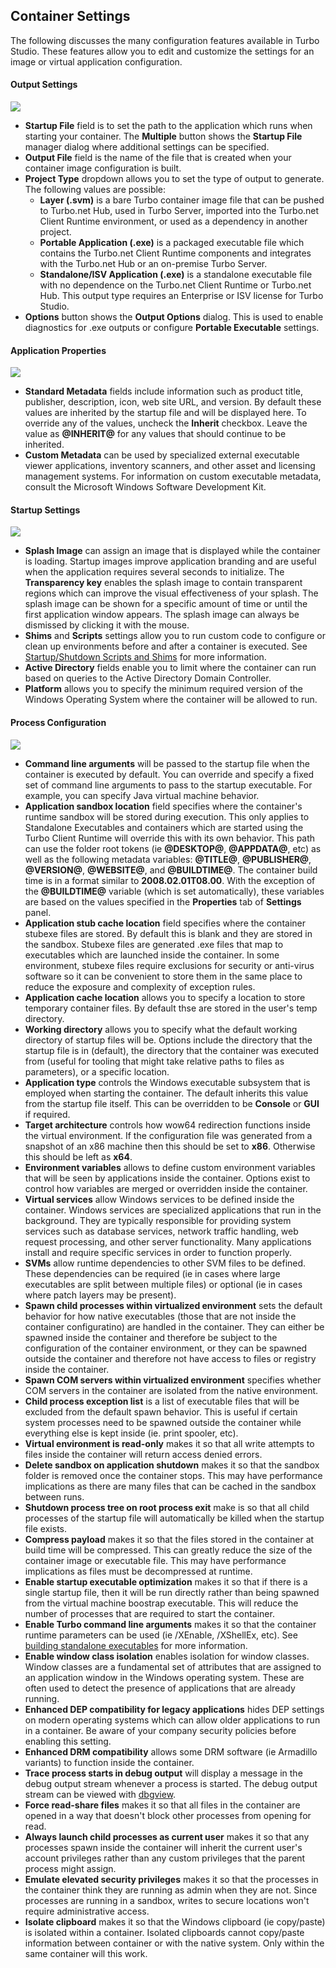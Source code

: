 ## Container Settings

The following discusses the many configuration features available in Turbo Studio. These features allow you to edit and customize the settings for an image or virtual application configuration.

#### Output Settings

![](/docs/studio/working_with_turbo_studio/settings1.png)

- **Startup File** field is to set the path to the application which runs when starting your container. The **Multiple** button shows the **Startup File** manager dialog where additional settings can be specified.
- **Output File** field is the name of the file that is created when your container image configuration is built.
- **Project Type** dropdown allows you to set the type of output to generate. The following values are possible:
    - **Layer (.svm)** is a bare Turbo container image file that can be pushed to Turbo.net Hub, used in Turbo Server, imported into the Turbo.net Client Runtime environment, or used as a dependency in another project.
    - **Portable Application (.exe)** is a packaged executable file which contains the Turbo.net Client Runtime components and integrates with the Turbo.net Hub or an on-premise Turbo Server.
    - **Standalone/ISV Application (.exe)** is a standalone executable file with no dependence on the Turbo.net Client Runtime or Turbo.net Hub. This output type requires an Enterprise or ISV license for Turbo Studio.
- **Options** button shows the **Output Options** dialog. This is used to enable diagnostics for .exe outputs or configure **Portable Executable** settings.

#### Application Properties

![](/docs/studio/working_with_turbo_studio/settings2.png)

- **Standard Metadata** fields include information such as product title, publisher, description, icon, web site URL, and version. By default these values are inherited by the startup file and will be displayed here. To override any of the values, uncheck the **Inherit** checkbox. Leave the value as **@INHERIT@** for any values that should continue to be inherited.
- **Custom Metadata** can be used by specialized external executable viewer applications, inventory scanners, and other asset and licensing management systems. For information on custom executable metadata, consult the Microsoft Windows Software Development Kit.

#### Startup Settings

![](/docs/studio/working_with_turbo_studio/settings3.png)

- **Splash Image** can assign an image that is displayed while the container is loading. Startup images improve application branding and are useful when the application requires several seconds to initialize. The **Transparency key** enables the splash image to contain transparent regions which can improve the visual effectiveness of your splash. The splash image can be shown for a specific amount of time or until the first application window appears. The splash image can always be dismissed by clicking it with the mouse.
- **Shims** and **Scripts** settings allow you to run custom code to configure or clean up environments before and after a container is executed. See [Startup/Shutdown Scripts and Shims](/docs/studio/working-with-turbo-studio#startupshutdown-scripts-and-shims) for more information.
- **Active Directory** fields enable you to limit where the container can run based on queries to the Active Directory Domain Controller.
- **Platform** allows you to specify the minimum required version of the Windows Operating System where the container will be allowed to run.

#### Process Configuration

![](/docs/studio/working_with_turbo_studio/settings4.png)

- **Command line arguments** will be passed to the startup file when the container is executed by default. You can override and specify a fixed set of command line arguments to pass to the startup executable. For example, you can specify Java virtual machine behavior.
- **Application sandbox location** field specifies where the container's runtime sandbox will be stored during execution. This only applies to Standalone Executables and containers which are started using the Turbo Client Runtime will override this with its own behavior. This path can use the folder root tokens (ie **@DESKTOP@**, **@APPDATA@**, etc) as well as the following metadata variables: **@TITLE@**, **@PUBLISHER@**, **@VERSION@**, **@WEBSITE@**, and **@BUILDTIME@**. The container build time is in a format similar to **2008.02.01T08.00**. With the exception of the **@BUILDTIME@** variable (which is set automatically), these variables are based on the values specified in the **Properties** tab of **Settings** panel.
- **Application stub cache location** field specifies where the container stubexe files are stored. By default this is blank and they are stored in the sandbox. Stubexe files are generated .exe files that map to executables which are launched inside the container. In some environment, stubexe files require exclusions for security or anti-virus software so it can be convenient to store them in the same place to reduce the exposure and complexity of exception rules.
- **Application cache location** allows you to specify a location to store temporary container files. By default thse are stored in the user's temp directory.
- **Working directory** allows you to specify what the default working directory of startup files will be. Options include the directory that the startup file is in (default), the directory that the container was executed from (useful for tooling that might take relative paths to files as parameters), or a specific location.
- **Application type** controls the Windows executable subsystem that is employed when starting the container. The default inherits this value from the startup file itself. This can be overridden to be **Console** or **GUI** if required.
- **Target architecture** controls how wow64 redirection functions inside the virtual environment. If the configuration file was generated from a snapshot of an x86 machine then this should be set to **x86**. Otherwise this should be left as **x64**.
- **Environment variables** allows to define custom environment variables that will be seen by applications inside the container. Options exist to control how variables are merged or overridden inside the container.
- **Virtual services** allow Windows services to be defined inside the container. Windows services are specialized applications that run in the background. They are typically responsible for providing system services such as database services, network traffic handling, web request processing, and other server functionality. Many applications install and require specific services in order to function properly.
- **SVMs** allow runtime dependencies to other SVM files to be defined. These dependencies can be required (ie in cases where large executables are split between multiple files) or optional (ie in cases where patch layers may be present).
- **Spawn child processes within virtualized environment** sets the default behavior for how native executables (those that are not inside the container configuratino) are handled in the container. They can either be spawned inside the container and therefore be subject to the configuration of the container environment, or they can be spawned outside the container and therefore not have access to files or registry inside the container.
- **Spawn COM servers within virtualized environment** specifies whether COM servers in the container are isolated from the native environment.
- **Child process exception list** is a list of executable files that will be excluded from the default spawn behavior. This is useful if certain system processes need to be spawned outside the container while everything else is kept inside (ie. print spooler, etc).
- **Virtual environment is read-only** makes it so that all write attempts to files inside the container will return access denied errors. 
- **Delete sandbox on application shutdown** makes it so that the sandbox folder is removed once the container stops. This may have performance implications as there are many files that can be cached in the sandbox between runs.
- **Shutdown process tree on root process exit** make is so that all child processes of the startup file will automatically be killed when the startup file exists.
- **Compress payload** makes it so that the files stored in the container at build time will be compressed. This can greatly reduce the size of the container image or executable file. This may have performance implications as files must be decompressed at runtime.
- **Enable startup executable optimization** makes it so that if there is a single startup file, then it will be run directly rather than being spawned from the virtual machine boostrap executable. This will reduce the number of processes that are required to start the container.
- **Enable Turbo command line arguments** makes it so that the container runtime parameters can be used (ie /XEnable, /XShellEx, etc). See [building standalone executables](/docs/studio/working-with-turbo-studio#standalone-executables) for more information.
- **Enable window class isolation** enables isolation for window classes. Window classes are a fundamental set of attributes that are assigned to an application window in the Windows operating system. These are often used to detect the presence of applications that are already running. 
- **Enhanced DEP compatibility for legacy applications** hides DEP settings on modern operating systems which can allow older applications to run in a container. Be aware of your company security policies before enabling this setting.
- **Enhanced DRM compatibility** allows some DRM software (ie Armadillo variants) to function inside the container.
- **Trace process starts in debug output** will display a message in the debug output stream whenever a process is started. The debug output stream can be viewed with [dbgview](https://docs.microsoft.com/en-us/sysinternals/downloads/debugview).
- **Force read-share files** makes it so that all files in the container are opened in a way that doesn't block other processes from opening for read.
- **Always launch child processes as current user** makes it so that any processes spawn inside the container will inherit the current user's account privileges rather than any custom privileges that the parent process might assign.
- **Emulate elevated security privileges** makes it so that the processes in the container think they are running as admin when they are not. Since processes are running in a sandbox, writes to secure locations won't require administrative access.
- **Isolate clipboard** makes it so that the Windows clipboard (ie copy/paste) is isolated within a container. Isolated clipboards cannot copy/paste information between container or with the native system. Only within the same container will this work.

